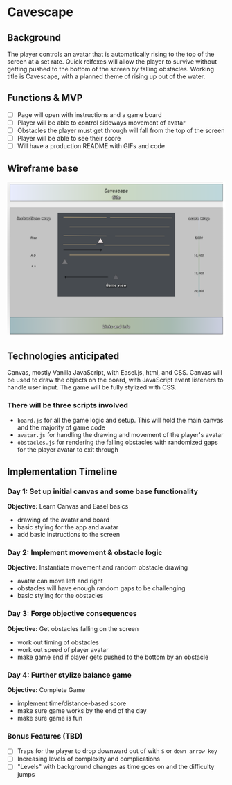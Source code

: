 # Cavescape

## Background
  The player controls an avatar that is automatically rising to the top of the screen at a set rate. Quick relfexes will allow the player to survive without getting pushed to the bottom of the screen by falling obstacles. Working title is Cavescape, with a planned theme of rising up out of the water.


## Functions & MVP

  - [ ] Page will open with instructions and a game board
  - [ ] Player will be able to control sideways movement of avatar
  - [ ] Obstacles the player must get through will fall from the top of the screen
  - [ ] Player will be able to see their score
  - [ ] Will have a production README with GIFs and code

## Wireframe base
![Image](./javascript-project-wireframe-atom-c.png)

## Technologies anticipated
  Canvas, mostly Vanilla JavaScript, with Easel.js, html, and CSS. Canvas will be used to draw the objects on the board, with JavaScript event listeners to handle user input. The game will be fully stylized with CSS.

### There will be three scripts involved
  * `board.js` for all the game logic and setup. This will hold the main canvas and the majority of game code
  * `avatar.js` for handling the drawing and movement of the player's avatar
  * `obstacles.js` for rendering the falling obstacles with randomized gaps for the player avatar to exit through

## Implementation Timeline

### Day 1: Set up initial canvas and some base functionality

**Objective:** Learn Canvas and Easel basics
  - drawing of the avatar and board
  - basic styling for the app and avatar
  - add basic instructions to the screen

### Day 2: Implement movement & obstacle logic

**Objective:** Instantiate movement and random obstacle drawing
  - avatar can move left and right
  - obstacles will have enough random gaps to be challenging
  - basic styling for the obstacles

### Day 3: Forge objective consequences

**Objective:** Get obstacles falling on the screen
  - work out timing of obstacles
  - work out speed of player avatar
  - make game end if player gets pushed to the bottom by an obstacle


### Day 4: Further stylize balance game

  **Objective:** Complete Game
  - implement time/distance-based score
  - make sure game works by the end of the day
  - make sure game is fun


### Bonus Features (TBD)
  - [ ] Traps for the player to drop downward out of with `S` or `down arrow key`
  - [ ] Increasing levels of complexity and complications
  - [ ] "Levels" with background changes as time goes on and the difficulty jumps

